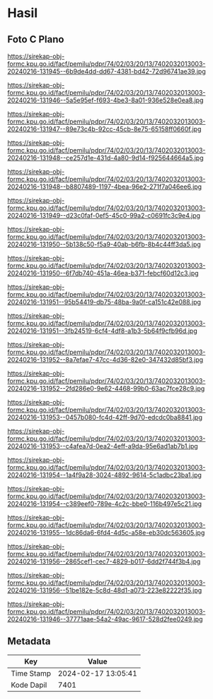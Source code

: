 # Hasil

## Foto C Plano

https://sirekap-obj-formc.kpu.go.id/facf/pemilu/pdpr/74/02/03/20/13/7402032013003-20240216-131945--6b9de4dd-dd67-4381-bd42-72d96741ae39.jpg

https://sirekap-obj-formc.kpu.go.id/facf/pemilu/pdpr/74/02/03/20/13/7402032013003-20240216-131946--5a5e95ef-f693-4be3-8a01-936e528e0ea8.jpg

https://sirekap-obj-formc.kpu.go.id/facf/pemilu/pdpr/74/02/03/20/13/7402032013003-20240216-131947--89e73c4b-92cc-45cb-8e75-65158ff0660f.jpg

https://sirekap-obj-formc.kpu.go.id/facf/pemilu/pdpr/74/02/03/20/13/7402032013003-20240216-131948--ce257d1e-431d-4a80-9d14-f925644664a5.jpg

https://sirekap-obj-formc.kpu.go.id/facf/pemilu/pdpr/74/02/03/20/13/7402032013003-20240216-131948--b8807489-1197-4bea-96e2-271f7a046ee6.jpg

https://sirekap-obj-formc.kpu.go.id/facf/pemilu/pdpr/74/02/03/20/13/7402032013003-20240216-131949--d23c0faf-0ef5-45c0-99a2-c0691fc3c9e4.jpg

https://sirekap-obj-formc.kpu.go.id/facf/pemilu/pdpr/74/02/03/20/13/7402032013003-20240216-131950--5b138c50-f5a9-40ab-b6fb-8b4c44ff3da5.jpg

https://sirekap-obj-formc.kpu.go.id/facf/pemilu/pdpr/74/02/03/20/13/7402032013003-20240216-131950--6f7db740-451a-46ea-b371-febcf60d12c3.jpg

https://sirekap-obj-formc.kpu.go.id/facf/pemilu/pdpr/74/02/03/20/13/7402032013003-20240216-131951--95b54419-db75-48ba-9a0f-ca151c42e088.jpg

https://sirekap-obj-formc.kpu.go.id/facf/pemilu/pdpr/74/02/03/20/13/7402032013003-20240216-131951--3fb24519-6cf4-4df8-a1b3-5b64f9cfb96d.jpg

https://sirekap-obj-formc.kpu.go.id/facf/pemilu/pdpr/74/02/03/20/13/7402032013003-20240216-131952--8a7efae7-47cc-4d36-82e0-347432d85bf3.jpg

https://sirekap-obj-formc.kpu.go.id/facf/pemilu/pdpr/74/02/03/20/13/7402032013003-20240216-131952--2fd286e0-9e62-4468-99b0-63ac7fce28c9.jpg

https://sirekap-obj-formc.kpu.go.id/facf/pemilu/pdpr/74/02/03/20/13/7402032013003-20240216-131953--0457b080-fc4d-42ff-9d70-edcdc0ba8841.jpg

https://sirekap-obj-formc.kpu.go.id/facf/pemilu/pdpr/74/02/03/20/13/7402032013003-20240216-131953--c4afea7d-0ea2-4eff-a9da-95e6ad1ab7b1.jpg

https://sirekap-obj-formc.kpu.go.id/facf/pemilu/pdpr/74/02/03/20/13/7402032013003-20240216-131954--1a4f9a28-3024-4892-9614-5c1adbc23ba1.jpg

https://sirekap-obj-formc.kpu.go.id/facf/pemilu/pdpr/74/02/03/20/13/7402032013003-20240216-131954--c389eef0-789e-4c2c-bbe0-116b497e5c21.jpg

https://sirekap-obj-formc.kpu.go.id/facf/pemilu/pdpr/74/02/03/20/13/7402032013003-20240216-131955--1dc86da6-6fd4-4d5c-a58e-eb30dc563605.jpg

https://sirekap-obj-formc.kpu.go.id/facf/pemilu/pdpr/74/02/03/20/13/7402032013003-20240216-131956--2865cef1-cec7-4829-b017-6dd2f744f3b4.jpg

https://sirekap-obj-formc.kpu.go.id/facf/pemilu/pdpr/74/02/03/20/13/7402032013003-20240216-131956--51be182e-5c8d-48d1-a073-223e82222f35.jpg

https://sirekap-obj-formc.kpu.go.id/facf/pemilu/pdpr/74/02/03/20/13/7402032013003-20240216-131946--37771aae-54a2-49ac-9617-528d2fee0249.jpg


## Metadata

| Key        | Value               |
| ---------- | ------------------- |
| Time Stamp | 2024-02-17 13:05:41 |
| Kode Dapil | 7401                |



